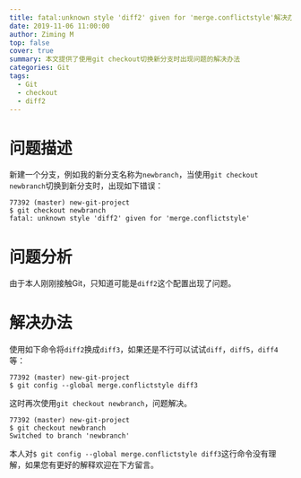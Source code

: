 ```yaml
---
title: fatal:unknown style 'diff2' given for 'merge.conflictstyle'解决办法
date: 2019-11-06 11:00:00
author: Ziming M
top: false
cover: true
summary: 本文提供了使用git checkout切换新分支时出现问题的解决办法
categories: Git
tags:
  - Git
  - checkout
  - diff2
---
```

# 问题描述
新建一个分支，例如我的新分支名称为```newbranch```，当使用```git checkout newbranch```切换到新分支时，出现如下错误：
```
77392 (master) new-git-project
$ git checkout newbranch
fatal: unknown style 'diff2' given for 'merge.conflictstyle'
```
# 问题分析
由于本人刚刚接触Git，只知道可能是```diff2```这个配置出现了问题。
# 解决办法
使用如下命令将```diff2```换成```diff3```，如果还是不行可以试试```diff```，```diff5```，```diff4```等：
```
77392 (master) new-git-project
$ git config --global merge.conflictstyle diff3
```
这时再次使用```git checkout newbranch```，问题解决。
```
77392 (master) new-git-project
$ git checkout newbranch
Switched to branch 'newbranch'
```
本人对```$ git config --global merge.conflictstyle diff3```这行命令没有理解，如果您有更好的解释欢迎在下方留言。
